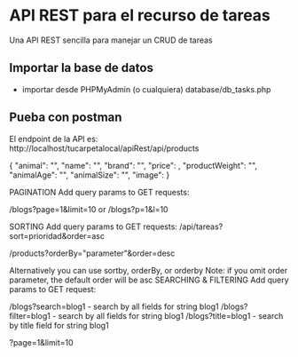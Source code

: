 # API REST para el recurso de tareas
Una API REST sencilla para manejar un CRUD de tareas

## Importar la base de datos
- importar desde PHPMyAdmin (o cualquiera) database/db_tasks.php


## Pueba con postman
El endpoint de la API es: http://localhost/tucarpetalocal/apiRest/api/products

{
    "animal": "",
    "name": "",
    "brand": "",
    "price": ,
    "productWeight": "",
    "animalAge": "",
    "animalSize": "",
    "image": 
}

PAGINATION
Add query params to GET requests:

/blogs?page=1&limit=10
or /blogs?p=1&l=10


SORTING
Add query params to GET requests:
/api/tareas?sort=prioridad&order=asc


/products?orderBy="parameter"&order=desc


Alternatively you can use sortby, orderBy, or orderby
Note: if you omit order parameter, the default order will be asc
SEARCHING & FILTERING
Add query params to GET request:

/blogs?search=blog1 - search by all fields for string blog1
/blogs?filter=blog1 - search by all fields for string blog1
/blogs?title=blog1 - search by title field for string blog1


?page=1&limit=10